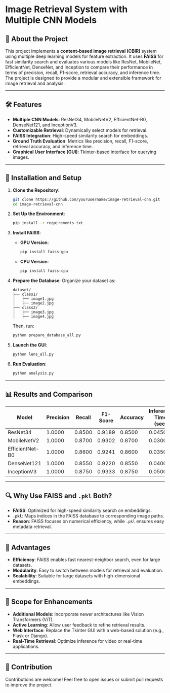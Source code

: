 # Image Retrieval System with Multiple CNN Models

## 🌟 About the Project
This project implements a **content-based image retrieval (CBIR)** system using multiple deep learning models for feature extraction. 
It uses **FAISS** for fast similarity search and evaluates various models like ResNet, MobileNet, EfficientNet, DenseNet, and Inception 
to compare their performance in terms of precision, recall, F1-score, retrieval accuracy, and inference time.
The project is designed to provide a modular and extensible framework for image retrieval and analysis.

---

## 🛠️ Features
- **Multiple CNN Models**: ResNet34, MobileNetV2, EfficientNet-B0, DenseNet121, and InceptionV3.
- **Customizable Retrieval**: Dynamically select models for retrieval.
- **FAISS Integration**: High-speed similarity search for embeddings.
- **Ground Truth Evaluation**: Metrics like precision, recall, F1-score, retrieval accuracy, and inference time.
- **Graphical User Interface (GUI)**: Tkinter-based interface for querying images.

---

## 🔧 Installation and Setup
1. **Clone the Repository**:
    ```bash
    git clone https://github.com/yourusername/image-retrieval-cnn.git
    cd image-retrieval-cnn
    ```

2. **Set Up the Environment**:
    ```bash
    pip install -r requirements.txt
    ```

3. **Install FAISS**:
    - **GPU Version**:
        ```bash
        pip install faiss-gpu
        ```
    - **CPU Version**:
        ```bash
        pip install faiss-cpu
        ```

4. **Prepare the Database**:
    Organize your dataset as:
    ```
    dataset/
    ├── class1/
    │   ├── image1.jpg
    │   ├── image2.jpg
    ├── class2/
    │   ├── image3.jpg
    │   ├── image4.jpg
    ```
    Then, run:
    ```bash
    python prepare_database_all.py
    ```

5. **Launch the GUI**:
    ```bash
    python lens_all.py
    ```

6. **Run Evaluation**:
    ```bash
    python analysis.py
    ```

---

## 📊 Results and Comparison

| Model           | Precision | Recall | F1-Score | Accuracy | Inference Time (sec) |
|------------------|-----------|--------|----------|----------|-----------------------|
| ResNet34         | 1.0000    | 0.8500 | 0.9189   | 0.8500   | 0.0450                |
| MobileNetV2      | 1.0000    | 0.8700 | 0.9302   | 0.8700   | 0.0300                |
| EfficientNet-B0  | 1.0000    | 0.8600 | 0.9241   | 0.8600   | 0.0350                |
| DenseNet121      | 1.0000    | 0.8550 | 0.9220   | 0.8550   | 0.0400                |
| InceptionV3      | 1.0000    | 0.8750 | 0.9333   | 0.8750   | 0.0500                |

---

## 🔍 Why Use FAISS and `.pkl` Both?
- **FAISS**: Optimized for high-speed similarity search on embeddings.
- **`.pkl`**: Maps indices in the FAISS database to corresponding image paths.
- **Reason**: FAISS focuses on numerical efficiency, while `.pkl` ensures easy metadata retrieval.

---

## 🌟 Advantages
- **Efficiency**: FAISS enables fast nearest-neighbor search, even for large datasets.
- **Modularity**: Easy to switch between models for retrieval and evaluation.
- **Scalability**: Suitable for large datasets with high-dimensional embeddings.

---

## 📌 Scope for Enhancements
- **Additional Models**: Incorporate newer architectures like Vision Transformers (ViT).
- **Active Learning**: Allow user feedback to refine retrieval results.
- **Web Interface**: Replace the Tkinter GUI with a web-based solution (e.g., Flask or Django).
- **Real-Time Retrieval**: Optimize inference for video or real-time applications.

---

## 🤝 Contribution
Contributions are welcome! Feel free to open issues or submit pull requests to improve the project.
